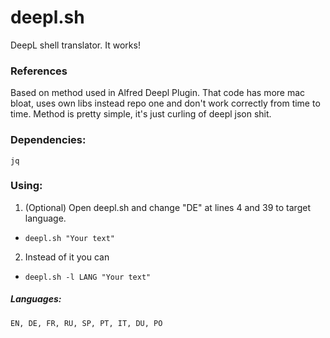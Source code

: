 # deepl.sh
DeepL shell translator. It works!

### References
Based on method used in Alfred Deepl Plugin. That code has more mac bloat, uses own libs instead repo one and don't work correctly from time to time. Method is pretty simple, it's just curling of deepl json shit.

### Dependencies:
`jq`

### Using:
1. (Optional) Open deepl.sh and change "DE" at lines 4 and 39 to target language.
* `deepl.sh "Your text"`
2. Instead of it you can
* `deepl.sh -l LANG "Your text"`

##### Languages:
`EN, DE, FR, RU, SP, PT, IT, DU, PO`
